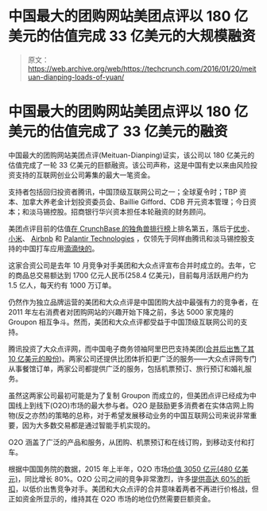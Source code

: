 # 中国最大的团购网站美团点评以 180 亿美元的估值完成 33 亿美元的大规模融资 

> 原文：<https://web.archive.org/web/https://techcrunch.com/2016/01/20/meituan-dianping-loads-of-yuan/>

# 中国最大的团购网站美团点评以 180 亿美元的估值完成了 33 亿美元的融资

中国最大的团购网站美团点评(Meituan-Dianping)证实，该公司以 180 亿美元的估值完成了一轮 33 亿美元的巨额融资。该公司声称，这是中国有史以来由风险投资支持的互联网创业公司筹集的最大一笔资金。

支持者包括回归投资者腾讯，中国顶级互联网公司之一；全球夏令时；TBP 资本、加拿大养老金计划投资委员会、Baillie Gifford、CDB 开元资本管理；今日资本；和淡马锡控股。招商银行华兴资本担任本轮融资的财务顾问。

美团点评目前的估值[在 CrunchBase 的独角兽排行榜](https://web.archive.org/web/20230221160418/https://techcrunch.com/unicorn-leaderboard/)上排名第五，落后于[优步](https://web.archive.org/web/20230221160418/http://www.uber.com/)、[小米](https://web.archive.org/web/20230221160418/http://www.mi.com/en/)、 [Airbnb](https://web.archive.org/web/20230221160418/https://www.airbnb.com/) 和 [Palantir Technologies](https://web.archive.org/web/20230221160418/https://www.palantir.com/) ，仅领先于同样由腾讯和淡马锡控股支持的中国打车应用[滴滴快的](https://web.archive.org/web/20230221160418/http://www.xiaojukeji.com/)。

这家合资公司是去年 10 月竞争对手美团和大众点评宣布合并时成立的。去年，它的商品总交易额达到 1700 亿元人民币(258.4 亿美元)，目前每月活跃用户约为 1.5 亿人，每天约有 1000 万订单。

仍然作为独立品牌运营的美团和大众点评是中国团购大战中最强有力的竞争者，在 2011 年左右消费者对团购网站的兴趣开始下降之前，多达 5000 家克隆的 Groupon 相互争斗。然而，美团和大众点评都受益于中国顶级互联网公司的支持。

腾讯投资了大众点评网，而中国电子商务领袖阿里巴巴支持美团([合并后出售了其 10 亿美元的股份](https://web.archive.org/web/20230221160418/http://www.ft.com/intl/cms/s/0/cad59ab6-91cc-11e5-bd82-c1fb87bef7af.html))。两家公司还提供比团体折扣更广泛的服务——大众点评网专门从事餐馆订单，两家公司都提供广泛的服务，包括机票预订、旅行预订和婚礼服务。

虽然这两家公司最初可能是为了复制 Groupon 而成立的，但美团点评已经成为中国线上到线下(O2O)市场的最大参与者。O2O 是鼓励更多消费者在实体店网上购物(反之亦然)的策略的总称，对于希望发展移动业务的中国互联网公司来说非常重要，因为大多数交易都是通过智能手机实现的。

O2O 涵盖了广泛的产品和服务，从团购、机票预订和在线订购，到移动支付和打车。

根据中国国务院的数据，2015 年上半年，O2O 市场[价值 3050 亿元(480 亿美元)](https://web.archive.org/web/20230221160418/http://www.forbes.com/sites/ywang/2015/10/28/meituans-wang-xing-rides-on-chinas-online-to-offline-service-boom/#2715e4857a0b5f5b8751b021)，同比增长 80%。O2O 公司之间的竞争非常激烈，许多[提供高达 60%的折扣](https://web.archive.org/web/20230221160418/http://www.mckinsey.com/insights/marketing_sales/behind_chinas_runaway_online_to_offline_commerce)，以低价出售竞争对手。美团和大众点评的合并意味着两者不再进行价格战，但正如资金所显示的，维持其在 O2O 市场的地位仍然需要巨额资金。